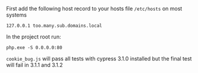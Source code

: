 First add the following host record to your hosts file `/etc/hosts` on most systems

    127.0.0.1 too.many.sub.domains.local

In the project root run:

    php.exe -S 0.0.0.0:80

`cookie_bug.js`  will pass all tests with cypress 3.1.0 installed but the final test will fail in 3.1.1 and 3.1.2
